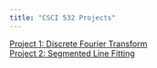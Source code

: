 ```yaml
---
title: "CSCI 532 Projects"
---
```


[Project 1: Discrete Fourier Transform](/discrete_fourier_transform.md)\
[Project 2: Segmented Line Fitting](/segmented_line_fitting.md)
